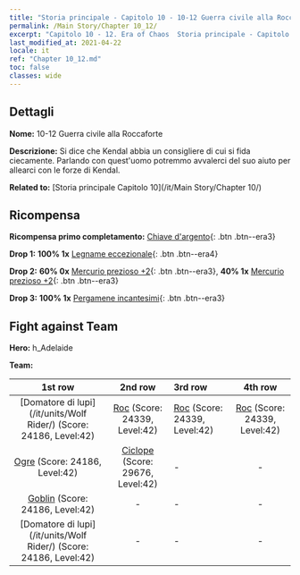 ```yaml
---
title: "Storia principale - Capitolo 10 - 10-12 Guerra civile alla Roccaforte"
permalink: /Main Story/Chapter 10_12/
excerpt: "Capitolo 10 - 12. Era of Chaos  Storia principale - Capitolo 10_12. 10-12 Guerra civile alla Roccaforte"
last_modified_at: 2021-04-22
locale: it
ref: "Chapter 10_12.md"
toc: false
classes: wide
---
```


## Dettagli

 **Nome:** 10-12 Guerra civile alla Roccaforte

 **Descrizione:** Si dice che Kendal abbia un consigliere di cui si fida ciecamente. Parlando con quest'uomo potremmo avvalerci del suo aiuto per allearci con le forze di Kendal.

 **Related to:** [Storia principale Capitolo 10](/it/Main Story/Chapter 10/)

## Ricompensa

 **Ricompensa primo completamento:** [Chiave d'argento](/ItemsIT/con_693/){: .btn .btn--era3}

 **Drop 1:** **100% 1x** [Legname eccezionale](/ItemsIT/mat_34/){: .btn .btn--era4}

 **Drop 2:** **60% 0x** [Mercurio prezioso +2](/ItemsIT/mat_28/){: .btn .btn--era3}, **40% 1x** [Mercurio prezioso +2](/ItemsIT/mat_28/){: .btn .btn--era3}

 **Drop 3:** **100% 1x** [Pergamene incantesimi](/ItemsIT/con_694/){: .btn .btn--era3}


## Fight against Team
 **Hero:** h_Adelaide

 **Team:**


  | 1st row | 2nd row | 3rd row | 4th row |
  |:----:|:----:|:----|:----:|
  | [Domatore di lupi](/it/units/Wolf Rider/) (Score: 24186, Level:42)  | [Roc](/it/units/Roc/) (Score: 24339, Level:42)  | [Roc](/it/units/Roc/) (Score: 24339, Level:42)  | [Roc](/it/units/Roc/) (Score: 24339, Level:42)  |
  | [Ogre](/it/units/Ogre/) (Score: 24186, Level:42)  | [Ciclope](/it/units/Cyclops/) (Score: 29676, Level:42)  | - | - |
  | [Goblin](/it/units/Goblin/) (Score: 24186, Level:42)  | - | - | - |
  | [Domatore di lupi](/it/units/Wolf Rider/) (Score: 24186, Level:42)  | - | - | - |


